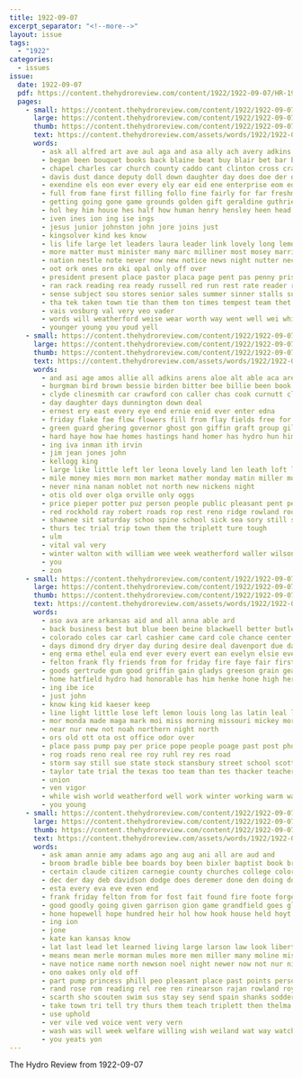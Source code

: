 ```yaml
---
title: 1922-09-07
excerpt_separator: "<!--more-->"
layout: issue
tags:
  - "1922"
categories:
  - issues
issue:
  date: 1922-09-07
  pdf: https://content.thehydroreview.com/content/1922/1922-09-07/HR-1922-09-07.pdf
  pages:
    - small: https://content.thehydroreview.com/content/1922/1922-09-07/small/HR-1922-09-07-01.jpg
      large: https://content.thehydroreview.com/content/1922/1922-09-07/large/HR-1922-09-07-01.jpg
      thumb: https://content.thehydroreview.com/content/1922/1922-09-07/thumbnails/HR-1922-09-07-01.jpg
      text: https://content.thehydroreview.com/assets/words/1922/1922-09-07/HR-1922-09-07-01.txt
      words:
        - ask all alfred art ave aul aga and asa ally ach avery adkins atta aswell agent are arr
        - began been bouquet books back blaine beat buy blair bet bar bro bessie ball boh big better but burgman bury bridgeport bis bonis bread business book best body both bel bale
        - chapel charles car church county caddo cant clinton cross crank come cone case christ centers cause child course corlett care can cake cotton christian cand carnival custer company columbia churches count city claus cost common corner came
        - davis dust dance deputy doll down daughter day does doe der during door dinner done
        - exendine els eon ever every ely ear eid ene enterprise eom edna erick ean
        - full from fane first filling follo fine fairly for far freshman friday folks fight fancy forrester few farewell friends front fruit free fair
        - getting going gone game grounds golden gift geraldine guthrie general good gave given gare gray gentleman gain
        - hol hey him house hes half how human henry hensley heen head had hayes hattie hing hard high hinton home heading hydro holder hold hostetter harder hook has heard howl humble
        - iven ines ion ing ise ings
        - jesus junior johnston john jore joins just
        - kingsolver kind kes know
        - lis life large let leaders laura leader link lovely long lemon longer larger like left look live last liner lloyd lords loose
        - more matter must minister many marc milliner most mosey marriage merchant men merle mon much monday miss music morning made mil
        - nation nestle note never now new notice news night nutter necessary not nurse nee names nen newsom need ney nie
        - oot ork ones orn oki opal only off over
        - president present place pastor placa page pent pas penny prise payment paper point prayer pers pretty person perfect peace public peal pack part pany piece pay people pitzer pleas
        - ran rack reading rea ready russell red run rest rate reader reno rey rally record ren ries
        - sense subject sou stores senior sales summer sinner stalls sun second still shown shape small short spare story strong stock senda sunshine sweat somo she streets sur store seek schools see share santa save sermons saturday sem smith sister sheriff sunday sale sei such say shows show school saint street sand space stockton sept
        - tha tek taken town tie than them ton times tempest team thet thou thing theron tat too till togo tow tough thay tom teach tae take towns the treas then
        - vais vosburg val very veo vader
        - words will weatherford weise wear worth way went well wei white window wish with was william why west work works word war while want wee wai ware wonders week
        - younger young you youd yell
    - small: https://content.thehydroreview.com/content/1922/1922-09-07/small/HR-1922-09-07-02.jpg
      large: https://content.thehydroreview.com/content/1922/1922-09-07/large/HR-1922-09-07-02.jpg
      thumb: https://content.thehydroreview.com/content/1922/1922-09-07/thumbnails/HR-1922-09-07-02.jpg
      text: https://content.thehydroreview.com/assets/words/1922/1922-09-07/HR-1922-09-07-02.txt
      words:
        - and asi age amos allie all adkins arens aloe alt able aca are ang alms auxier
        - burgman bird brown bessie birden bitter bee billie been book barr began busi bears bartlett buckmaster bruce barry but beckham bran
        - clyde clinesmith car crawford con caller chas cook curnutt class corn come colorado can
        - day daughter days dunnington down deal
        - ernest ery east every eye end ernie enid ever enter edna
        - friday flake fae flow flowers fill from flay fields free for feast flakes fine farlin folks fair frederic farm fern frida felton
        - green guard ghering governor ghost gon giffin graft group gilliland goodly gad good gertrude griffin
        - hard haye how hae homes hastings hand homer has hydro hun him heger held herndon hing hol her health hole hater hom hinton hooker home hamilton harry
        - ing iva inman ith irvin
        - jim jean jones john
        - kellogg king
        - large like little left ler leona lovely land len leath loft lewis last lat lio
        - mile money mies morn mon market mather monday matin miller mound missouri mil miss most monroe may marsh morning mont marvin minton
        - never nina nanan noblet not north new nickens night
        - otis old over olga orville only oggs
        - price pieper potter puz person people public pleasant pent perfect powder pleasure poy paul present pick poage pool
        - red rockhold ray robert roads rop rest reno ridge rowland roosevelt
        - shawnee sit saturday schoo spine school sick sea sory still sunday spain she sierra sau sundar sich state suit south summer sam sunny schools smith send service song signa
        - thurs tec trial trip town them the triplett ture tough
        - ulm
        - vital val very
        - winter walton with william wee week weatherford waller wilson weak was work will west
        - you
        - zon
    - small: https://content.thehydroreview.com/content/1922/1922-09-07/small/HR-1922-09-07-03.jpg
      large: https://content.thehydroreview.com/content/1922/1922-09-07/large/HR-1922-09-07-03.jpg
      thumb: https://content.thehydroreview.com/content/1922/1922-09-07/thumbnails/HR-1922-09-07-03.jpg
      text: https://content.thehydroreview.com/assets/words/1922/1922-09-07/HR-1922-09-07-03.txt
      words:
        - aso ava are arkansas aid and all anna able ard
        - back business best but blue been beine blackwell better butler bank buy bast body bradley blacksmith
        - colorado coles car carl cashier came card cole chance center city can col cant college
        - days dimond dry dryer day during desire deal davenport due davis
        - eng erma ethel eula end ever every evert ean evelyn elsie even east earnest
        - felton frank fly friends from for friday fire faye fair first farm far full foe fine fall
        - goods gertrude gum good griffin gain gladys greeson grain geary gan going gilford
        - home hatfield hydro had honorable has him henke hone high her heen harmony hotter
        - ing ibe ice
        - just john
        - know king kid kaeser keep
        - line light little lose left lemon louis long las latin leal last
        - mor monda made maga mark moi miss morning missouri mickey morris mildred much
        - near nur new not noah northern night north
        - ors old ott ota ost office odor over
        - place pass pump pay per price pope people poage past post phoenix primrose potter part port
        - rog roads reno real ree roy ruhl rey res road
        - storm say still sue state stock stansbury street school scott store san springs states short sunday sister son seig sale snow sing sun stecker she side sales star
        - taylor tate trial the texas too team than tes thacker teacher thomas trip top try
        - union
        - ven vigor
        - while wish world weatherford well work winter working warm washington warde with will was water willie went week wrigley welfare
        - you young
    - small: https://content.thehydroreview.com/content/1922/1922-09-07/small/HR-1922-09-07-04.jpg
      large: https://content.thehydroreview.com/content/1922/1922-09-07/large/HR-1922-09-07-04.jpg
      thumb: https://content.thehydroreview.com/content/1922/1922-09-07/thumbnails/HR-1922-09-07-04.jpg
      text: https://content.thehydroreview.com/assets/words/1922/1922-09-07/HR-1922-09-07-04.txt
      words:
        - ask aman annie amy adams ago ang aug ani all are aud and
        - broom bradle bible bee boards boy been bixler baptist book brother barber boys ball bal brown but boom
        - certain claude citizen carnegie county churches college colorado city court courts cour collier chi cor corn cast christian call car course choice cold come comment chas clinton christ con child cree can cam colle class church cake
        - dec der day deb davidson dodge does deremer done den doing down drag during dene
        - esta every eva eve even end
        - frank friday felton from for fost fait found fire foote forget force fine fig fry full fair fight
        - good goodly going given garrison gion game grandfield goes glen
        - hone hopewell hope hundred heir hol how hook house held hoyt hase hoard home high holy hydro herman has hon hot hobart harry hills heart hinton hooks heineman her hands homestead had hammer
        - ing ion
        - jone
        - kate kan kansas know
        - lat last lead let learned living large larson law look liberty lena lawton lish left laws len life
        - means mean merle morman mules more men miller many moline mis monday may morning miss might market mattie must man mena mamie matters minister matter
        - nave notice name north newson noel night newer now not nur nigh new never
        - ono oakes only old off
        - part pump princess phill peo pleasant place past points persons pas paper public per power page people par pro
        - rand rose rom reading rel ree ren rinearson rajan rowland roy room ruby read reason
        - scarth sho scouten swim sus stay sey send spain shanks sodders seven sat she stange settle son state states study stands sherman space say sion soul surpris schoo saturday school shape sunday suit sister such store set spencer
        - take town tri tell try thurs them teach triplett then thelma ture tone till truly ton trip ten tee teen the tax tobe tam test tie teacher than
        - use uphold
        - ver vile ved voice vent very vern
        - wash was will week welfare willing wish weiland wat way watch wyatt wil went word with well work want wright wan weeks wax
        - you yeats yon
---
```


The Hydro Review from 1922-09-07

<!--more-->

